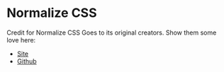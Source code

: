# Normalize CSS
Credit for Normalize CSS Goes to its original creators. Show them some love here:
* [Site](https://necolas.github.io/normalize.css/)
* [Github](https://github.com/necolas/normalize.css/)